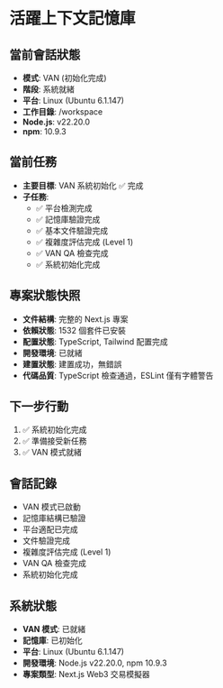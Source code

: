 # 活躍上下文記憶庫

## 當前會話狀態
- **模式**: VAN (初始化完成)
- **階段**: 系統就緒
- **平台**: Linux (Ubuntu 6.1.147)
- **工作目錄**: /workspace
- **Node.js**: v22.20.0
- **npm**: 10.9.3

## 當前任務
- **主要目標**: VAN 系統初始化 ✅ 完成
- **子任務**: 
  - ✅ 平台檢測完成
  - ✅ 記憶庫驗證完成
  - ✅ 基本文件驗證完成
  - ✅ 複雜度評估完成 (Level 1)
  - ✅ VAN QA 檢查完成
  - ✅ 系統初始化完成

## 專案狀態快照
- **文件結構**: 完整的 Next.js 專案
- **依賴狀態**: 1532 個套件已安裝
- **配置狀態**: TypeScript, Tailwind 配置完成
- **開發環境**: 已就緒
- **建置狀態**: 建置成功，無錯誤
- **代碼品質**: TypeScript 檢查通過，ESLint 僅有字體警告

## 下一步行動
1. ✅ 系統初始化完成
2. ✅ 準備接受新任務
3. ✅ VAN 模式就緒

## 會話記錄
- VAN 模式已啟動
- 記憶庫結構已驗證
- 平台適配已完成
- 文件驗證完成
- 複雜度評估完成 (Level 1)
- VAN QA 檢查完成
- 系統初始化完成

## 系統狀態
- **VAN 模式**: 已就緒
- **記憶庫**: 已初始化
- **平台**: Linux (Ubuntu 6.1.147)
- **開發環境**: Node.js v22.20.0, npm 10.9.3
- **專案類型**: Next.js Web3 交易模擬器